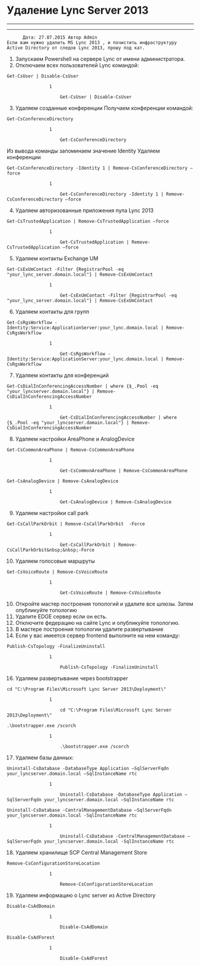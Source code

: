 #                 	Удаление Lync Server 2013                	  
***            ***

			
            
		

    




	
    	  Дата: 27.07.2015 Автор Admin  
	Если вам нужно удалить MS Lync 2013 , и почистить инфраструктуру Active Directory от следов Lync 2013, прошу под кат.
1) Запускаем Powershell на сервере Lync от имени администратора.
2) Отключаем всех пользователей Lync командой:

		
		
			
			
			
```
Get-CsUser | Disable-CsUser
```
			
				
					
				
					1
				
						Get-CsUser | Disable-CsUser
					
				
			
		

3) Удаляем созданные конференции
Получаем конференции командой:

		
		
			
			
			
```
Get-CsConferenceDirectory
```
			
				
					
				
					1
				
						Get-CsConferenceDirectory
					
				
			
		

Из вывода команды запоминаем значение Identity
Удаляем конференции

		
		
			
			
			
```
Get-CsConferenceDirectory -Identity 1 | Remove-CsConferenceDirectory –force
```
			
				
					
				
					1
				
						Get-CsConferenceDirectory -Identity 1 | Remove-CsConferenceDirectory –force
					
				
			
		

4) Удаляем авторизованные приложения пула Lync 2013

		
		
			
			
			
```
Get-CsTrustedApplication | Remove-CsTrustedApplication –force
```
			
				
					
				
					1
				
						Get-CsTrustedApplication | Remove-CsTrustedApplication –force
					
				
			
		

5) Удаляем контакты Exchange UM

		
		
			
			
			
```
Get-CsExUmContact -Filter {RegistrarPool -eq "your_lync_server.domain.local"} | Remove-CsExUmContact
```
			
				
					
				
					1
				
						Get-CsExUmContact -Filter {RegistrarPool -eq "your_lync_server.domain.local"} | Remove-CsExUmContact
					
				
			
		

6) Удаляем контакты для групп

		
		
			
			
			
```
Get-CsRgsWorkflow -Identity:Service:ApplicationServer:your_lync.domain.local | Remove-CsRgsWorkflow
```
			
				
					
				
					1
				
						Get-CsRgsWorkflow -Identity:Service:ApplicationServer:your_lync.domain.local | Remove-CsRgsWorkflow
					
				
			
		

7) Удаляем контакты для конференций

		
		
			
			
			
```
Get-CsDialInConferencingAccessNumber | where {$_.Pool -eq "your_lyncserver.domain.local"} | Remove-CsDialInConferencingAccessNumber
```
			
				
					
				
					1
				
						Get-CsDialInConferencingAccessNumber | where {$_.Pool -eq "your_lyncserver.domain.local"} | Remove-CsDialInConferencingAccessNumber
					
				
			
		

8) Удаляем настройки AreaPhone и AnalogDevice

		
		
			
			
			
```
Get-CsCommonAreaPhone | Remove-CsCommonAreaPhone 
```
			
				
					
				
					1
				
						Get-CsCommonAreaPhone | Remove-CsCommonAreaPhone 
					
				
			
		



		
		
			
			
			
```
Get-CsAnalogDevice | Remove-CsAnalogDevice
```
			
				
					
				
					1
				
						Get-CsAnalogDevice | Remove-CsAnalogDevice
					
				
			
		

9) Удаляем настройки call park

		
		
			
			
			
```
Get-CsCallParkOrbit | Remove-CsCallParkOrbit  -Force
```
			
				
					
				
					1
				
						Get-CsCallParkOrbit | Remove-CsCallParkOrbit&nbsp;&nbsp;-Force
					
				
			
		

10) Удаляем голосовые маршруты

		
		
			
			
			
```
Get-CsVoiceRoute | Remove-CsVoiceRoute
```
			
				
					
				
					1
				
						Get-CsVoiceRoute | Remove-CsVoiceRoute
					
				
			
		

10) Откройте мастер построения топологий и удалите все шлюзы. Затем опубликуйте топологию
&nbsp;
12) Удалите EDGE сервер если он есть.
13) Отключите федерацию на сайте Lync и опубликуйте топологию.
14) В мастере построения топологии удалите развертывание
15) Если у вас имеется сервер frontend выполните на нем команду:

		
		
			
			
			
```
Publish-CsTopology -FinalizeUninstall
```
			
				
					
				
					1
				
						Publish-CsTopology -FinalizeUninstall
					
				
			
		

16) Удаляем развертывание через bootstrapper

		
		
			
			
			
```
cd "C:\Program Files\Microsoft Lync Server 2013\Deployment\"
```
			
				
					
				
					1
				
						cd "C:\Program Files\Microsoft Lync Server 2013\Deployment\"
					
				
			
		



		
		
			
			
			
```
.\bootstrapper.exe /scorch
```
			
				
					
				
					1
				
						.\bootstrapper.exe /scorch
					
				
			
		

17) Удаляем базы данных:

		
		
			
			
			
```
Uninstall-CsDatabase -DatabaseType Application –SqlServerFqdn your_lyncserver.domain.local –SqlInstanceName rtc
```
			
				
					
				
					1
				
						Uninstall-CsDatabase -DatabaseType Application –SqlServerFqdn your_lyncserver.domain.local –SqlInstanceName rtc
					
				
			
		



		
		
			
			
			
```
Uninstall-CsDatabase -CentralManagementDatabase –SqlServerFqdn your_lyncserver.domain.local -SqlInstanceName rtc
```
			
				
					
				
					1
				
						Uninstall-CsDatabase -CentralManagementDatabase –SqlServerFqdn your_lyncserver.domain.local -SqlInstanceName rtc
					
				
			
		

18) Удаляем хранилище SCP Central Management Store

		
		
			
			
			
```
Remove-CsConfigurationStoreLocation
```
			
				
					
				
					1
				
						Remove-CsConfigurationStoreLocation
					
				
			
		

19) Удаляем информацию о Lync server из Active Directory

		
		
			
			
			
```
Disable-CsAdDomain
```
			
				
					
				
					1
				
						Disable-CsAdDomain
					
				
			
		



		
		
			
			
			
```
Disable-CsAdForest
```
			
				
					
				
					1
				
						Disable-CsAdForest
					
				
			
		

&nbsp;
